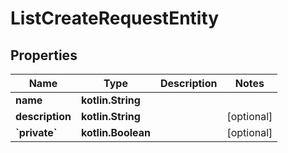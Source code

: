 
# ListCreateRequestEntity

## Properties
Name | Type | Description | Notes
------------ | ------------- | ------------- | -------------
**name** | **kotlin.String** |  | 
**description** | **kotlin.String** |  |  [optional]
**&#x60;private&#x60;** | **kotlin.Boolean** |  |  [optional]



